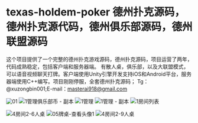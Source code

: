 # texas-holdem-poker 德州扑克源码，德州扑克源代码，德州俱乐部源码，德州联盟源码
这个项目提供了一个完整的德州扑克游戏源码，德州扑克源码，项目运营了两年，代码成熟稳定，包括客户端和服务器端。
有散人桌，俱乐部，以及大联盟模式，可以语音视频聊天打牌。客户端使用Unity引擎开发支持iOS和Android平台，服务器端使用C++编写。项目刚刚停服，全套德州扑克源码；
Tg：@xuzongbin001;E-mail：masterai918@gmail.com

![01](https://github.com/user-attachments/assets/a5fbbbae-369b-430f-8a6b-8d40a0037e0d)
![1管理俱乐部币 - 副本](https://github.com/user-attachments/assets/e64d9a16-cd29-4a9d-95ff-68d7926f3484)
![1管理](https://github.com/user-attachments/assets/8258700e-5441-41f2-818f-21cb18c1508d)
![1管理 - 副本](https://github.com/user-attachments/assets/b8eb75a3-b9af-4855-b810-15cb06dce8f2)
![1房间列表](https://github.com/user-attachments/assets/67b69273-df09-4a63-b464-7451f1280aad)

![4房间2-6人桌](https://github.com/user-attachments/assets/34ea9b1a-09bd-4424-b50b-a04000c14254)
![05牌桌-查看头像1](https://github.com/user-attachments/assets/8673b6d6-7579-4d66-b60e-a29556ade3b6)
![4房间2-9人桌](https://github.com/user-attachments/assets/b4fa375c-2de7-4d26-90e1-6e045900657d)
